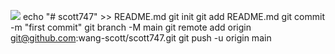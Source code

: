 ![](http://github-profile-summary-cards.vercel.app/api/cards/profile-details?username=wang-scott&theme=default)
echo "# scott747" >> README.md
git init
git add README.md
git commit -m "first commit"
git branch -M main
git remote add origin git@github.com:wang-scott/scott747.git
git push -u origin main